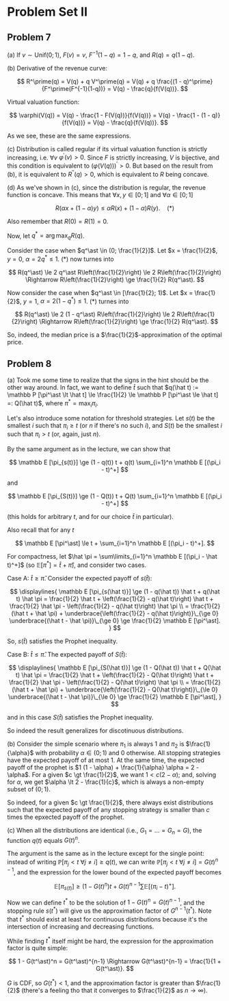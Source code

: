 # Problem Set II

## Problem 7

(a) If $v \sim \mathrm{Unif} (0; 1)$, $F(v) = v$, $F^{-1}(1 - q) = 1 - q$, and $R(q) = q (1 - q)$.

(b) Derivative of the revenue curve:

$$
R^\prime(q) = V(q) + q V^\prime(q) = V(q) + q \frac{(1 - q)^\prime}{F^\prime(F^{-1}(1-q))} = V(q) - \frac{q}{f(V(q))}.
$$

Virtual valuation function:

$$
\varphi(V(q)) = V(q) - \frac{1 - F(V(q))}{f(V(q))} = V(q) - \frac{1 - (1 - q)}{f(V(q))} = V(q) - \frac{q}{f(V(q))}.
$$

As we see, these are the same expressions.

(c) Distribution is called regular if its virtual valuation function is strictly increasing, i.e. $\forall v$ $\varphi^\prime(v) > 0$.
Since $F$ is strictly increasing, $V$ is bijective, and this condition is equivalent to $(\varphi(V(q)))^\prime > 0$.
But based on the result from (b), it is equivalent to $R^{\prime\prime}(q) > 0$, which is equivalent to $R$ being concave.

(d) As we've shown in (c), since the distribution is regular, the revenue function is concave.
This means that $\forall x, y \in [0; 1]$ and $\forall \alpha \in [0; 1]$

$$
R(\alpha x + (1 - \alpha) y) \le \alpha R(x) + (1 - \alpha) R(y).\ \ \ \ (\ast)
$$

Also remember that $R(0) = R(1) = 0$.

Now, let $q^\ast = \arg \max_{q} R(q)$.

Consider the case when $q^\ast \in (0; \frac{1}{2}]$.
Let $x = \frac{1}{2}$, $y = 0$, $\alpha = 2 q^\ast \le 1$.
$(\ast)$ now turnes into

$$
R(q^\ast) \le 2 q^\ast R\left(\frac{1}{2}\right) \le 2 R\left(\frac{1}{2}\right)
\Rightarrow
R\left(\frac{1}{2}\right) \ge \frac{1}{2} R(q^\ast).
$$

Now consider the case when $q^\ast \in [\frac{1}{2}; 1)$.
Let $x = \frac{1}{2}$, $y = 1$, $\alpha = 2 (1 - q^\ast) \le 1$.
$(\ast)$ turnes into

$$
R(q^\ast) \le 2 (1 - q^\ast) R\left(\frac{1}{2}\right) \le 2 R\left(\frac{1}{2}\right)
\Rightarrow
R\left(\frac{1}{2}\right) \ge \frac{1}{2} R(q^\ast).
$$

So, indeed, the median price is a $\frac{1}{2}$-approximation of the optimal price.

## Problem 8

(a) Took me some time to realize that the signs in the hint should be the other way around.
In fact, we want to define $\hat t$ such that $q(\hat t) := \mathbb P [\pi^\ast \lt \hat t] \le \frac{1}{2} \le \mathbb P [\pi^\ast \le \hat t] =: Q(\hat t)$, where $\pi^\ast = \max_i \pi_i$.

Let's also introduce some notation for threshold strategies.
Let $s(t)$ be the smallest $i$ such that $\pi_i \ge t$ (or $n$ if there's no such $i$), and $S(t)$ be the smallest $i$ such that $\pi_i \gt t$ (or, again, just $n$).

By the same argument as in the lecture, we can show that

$$
\mathbb E [\pi_{s(t)}] \ge (1 - q(t)) t + q(t) \sum_{i=1}^n \mathbb E [(\pi_i - t)^+]
$$

and

$$
\mathbb E [\pi_{S(t)}] \ge (1 - Q(t)) t + Q(t) \sum_{i=1}^n \mathbb E [(\pi_i - t)^+]
$$

(this holds for arbitrary $t$, and for our choice $\hat t$ in particular).

Also recall that for any $t$

$$
\mathbb E [\pi^\ast] \le t + \sum_{i=1}^n \mathbb E [(\pi_i - t)^+].
$$

For compactness, let $\hat \pi = \sum\limits_{i=1}^n \mathbb E [(\pi_i - \hat t)^+]$ (so $\mathbb E [\pi^\ast] = \hat t + \hat \pi$), and consider two cases.

Case A: $\hat t \ge \hat \pi$.
Consider the expected payoff of $s(\hat t)$:

$$
\displaylines{
\mathbb E [\pi_{s(\hat t)}]
\ge (1 - q(\hat t)) \hat t + q(\hat t) \hat \pi
= \frac{1}{2} \hat t + \left(\frac{1}{2} - q(\hat t)\right) \hat t + \frac{1}{2} \hat \pi - \left(\frac{1}{2} - q(\hat t)\right) \hat \pi \\
= \frac{1}{2} (\hat t + \hat \pi) + \underbrace{\left(\frac{1}{2} - q(\hat t)\right)}\_{\ge 0} \underbrace{(\hat t - \hat \pi)}\_{\ge 0} \ge \frac{1}{2} \mathbb E [\pi^\ast].
}
$$

So, $s(\hat t)$ satisfies the Prophet inequality.

Case B: $\hat t \le \hat \pi$.
The expected payoff of $S(\hat t)$:

$$
\displaylines{
\mathbb E [\pi_{S(\hat t)}]
\ge (1 - Q(\hat t)) \hat t + Q(\hat t) \hat \pi
= \frac{1}{2} \hat t + \left(\frac{1}{2} - Q(\hat t)\right) \hat t + \frac{1}{2} \hat \pi - \left(\frac{1}{2} - Q(\hat t)\right) \hat \pi \\
= \frac{1}{2} (\hat t + \hat \pi) + \underbrace{\left(\frac{1}{2} - Q(\hat t)\right)}\_{\le 0} \underbrace{(\hat t - \hat \pi)}\_{\le 0} \ge \frac{1}{2} \mathbb E [\pi^\ast],
}
$$

and in this case $S(\hat t)$ satisfies the Prophet inequality.

So indeed the result generalizes for discotinuous distributions.

(b) Consider the simple scenario where $\pi_1$ is always $1$ and $\pi_2$ is $\frac{1}{\alpha}$ with probability $\alpha \in (0; 1)$ and $0$ otherwise.
All stopping strategies have the expected payoff of at most $1$.
At the same time, the expected payoff of the prophet is $1 (1 - \alpha) + \frac{1}{\alpha} \alpha = 2 - \alpha$.
For a given $c \gt \frac{1}{2}$, we want $1 \lt c (2 - \alpha)$; and, solving for $\alpha$, we get $\alpha \lt 2 - \frac{1}{c}$, which is always a non-empty subset of $(0; 1)$.

So indeed, for a given $c \gt \frac{1}{2}$, there always exist distributions such that the expected payoff of any stopping strategy is smaller than $c$ times the epxected payoff of the prophet.

(c) When all the distributions are identical (i.e., $G_1 = \dots = G_n = G$), the function $q(t)$ equals $G(t)^n$.

The argument is the same as in the lecture except for the single point: instead of writing $\mathbb P [\pi_j < t\ \forall j \ne i] \ge q(t)$, we can write $\mathbb P [\pi_j < t\ \forall j \ne i] = G(t)^{n-1}$, and the expression for the lower bound of the expected payoff becomes

$$
\mathbb E[\pi_{s(t)}] \ge (1 - G(t)^n) t + G(t)^{n-1} \sum \mathbb E [ (\pi_i - t)^+ ].
$$

Now we can define $t^\ast$ to be the solution of $1 - G(t)^n = G(t)^{n-1}$, and the stopping rule $s(t^\ast)$ will give us the approximation factor of $G^{n-1}(t^\ast)$.
Note that $t^\ast$ should exist at least for continuous distributions because it's the intersection of increasing and decreasing functions.

While finding $t^\ast$ itself might be hard, the expression for the approximation factor is quite simple:

$$
1 - G(t^\ast)^n = G(t^\ast)^{n-1} \Rightarrow G(t^\ast)^{n-1} = \frac{1}{1 + G(t^\ast)}.
$$

$G$ is CDF, so $G(t^\ast) \lt 1$, and the approximation factor is greater than $\frac{1}{2}$ (there's a feeling tho that it converges to $\frac{1}{2}$ as $n \to \infty$).
